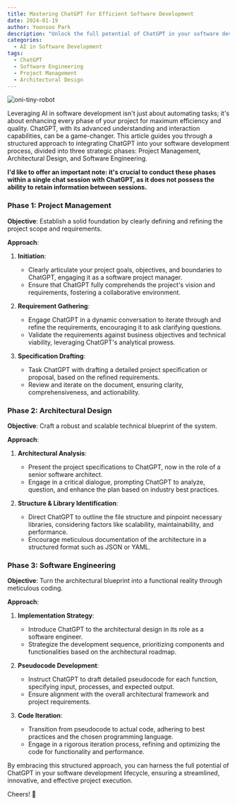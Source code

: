 ```yaml
---
title: Mastering ChatGPT for Efficient Software Development
date: 2024-01-19
author: Yoonsoo Park
description: "Unlock the full potential of ChatGPT in your software development process. Learn how to effectively integrate AI at every stage, from project management and architectural design to coding."
categories:
  - AI in Software Development
tags:
  - ChatGPT
  - Software Engineering
  - Project Management
  - Architectural Design
---
```


![oni-tiny-robot](images/oni-tiny-robot.webp)

Leveraging AI in software development isn't just about automating tasks; it's about enhancing every phase of your project for maximum efficiency and quality. ChatGPT, with its advanced understanding and interaction capabilities, can be a game-changer. This article guides you through a structured approach to integrating ChatGPT into your software development process, divided into three strategic phases: Project Management, Architectural Design, and Software Engineering.

**I'd like to offer an important note: it's crucial to conduct these phases within a single chat session with ChatGPT, as it does not possess the ability to retain information between sessions.**

### Phase 1: Project Management

**Objective**: Establish a solid foundation by clearly defining and refining the project scope and requirements.

**Approach**:

1. **Initiation**:

   - Clearly articulate your project goals, objectives, and boundaries to ChatGPT, engaging it as a software project manager.
   - Ensure that ChatGPT fully comprehends the project's vision and requirements, fostering a collaborative environment.

2. **Requirement Gathering**:

   - Engage ChatGPT in a dynamic conversation to iterate through and refine the requirements, encouraging it to ask clarifying questions.
   - Validate the requirements against business objectives and technical viability, leveraging ChatGPT's analytical prowess.

3. **Specification Drafting**:
   - Task ChatGPT with drafting a detailed project specification or proposal, based on the refined requirements.
   - Review and iterate on the document, ensuring clarity, comprehensiveness, and actionability.

### Phase 2: Architectural Design

**Objective**: Craft a robust and scalable technical blueprint of the system.

**Approach**:

1. **Architectural Analysis**:

   - Present the project specifications to ChatGPT, now in the role of a senior software architect.
   - Engage in a critical dialogue, prompting ChatGPT to analyze, question, and enhance the plan based on industry best practices.

2. **Structure & Library Identification**:
   - Direct ChatGPT to outline the file structure and pinpoint necessary libraries, considering factors like scalability, maintainability, and performance.
   - Encourage meticulous documentation of the architecture in a structured format such as JSON or YAML.

### Phase 3: Software Engineering

**Objective**: Turn the architectural blueprint into a functional reality through meticulous coding.

**Approach**:

1. **Implementation Strategy**:

   - Introduce ChatGPT to the architectural design in its role as a software engineer.
   - Strategize the development sequence, prioritizing components and functionalities based on the architectural roadmap.

2. **Pseudocode Development**:

   - Instruct ChatGPT to draft detailed pseudocode for each function, specifying input, processes, and expected output.
   - Ensure alignment with the overall architectural framework and project requirements.

3. **Code Iteration**:
   - Transition from pseudocode to actual code, adhering to best practices and the chosen programming language.
   - Engage in a rigorous iteration process, refining and optimizing the code for functionality and performance.

By embracing this structured approach, you can harness the full potential of ChatGPT in your software development lifecycle, ensuring a streamlined, innovative, and effective project execution.

Cheers! 🍺
